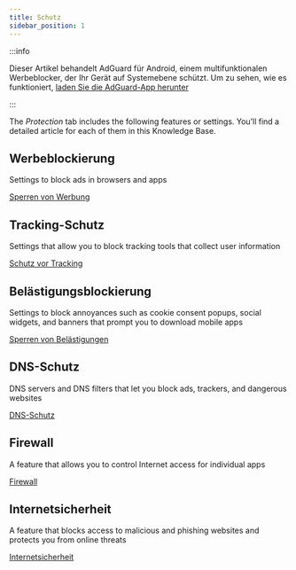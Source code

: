 ```yaml
---
title: Schutz
sidebar_position: 1
---
```


:::info

Dieser Artikel behandelt AdGuard für Android, einem multifunktionalen Werbeblocker, der Ihr Gerät auf Systemebene schützt. Um zu sehen, wie es funktioniert, [laden Sie die AdGuard-App herunter](https://agrd.io/download-kb-adblock)

:::

The _Protection_ tab includes the following features or settings. You’ll find a detailed article for each of them in this Knowledge Base.

## Werbeblockierung

Settings to block ads in browsers and apps

[Sperren von Werbung](/adguard-for-android/features/protection/ad-blocking.md)

## Tracking-Schutz

Settings that allow you to block tracking tools that collect user information

[Schutz vor Tracking](/adguard-for-android/features/protection/tracking-protection.md)

## Belästigungsblockierung

Settings to block annoyances such as cookie consent popups, social widgets, and banners that prompt you to download mobile apps

[Sperren von Belästigungen](/adguard-for-android/features/protection/annoyance-blocking.md)

## DNS-Schutz

DNS servers and DNS filters that let you block ads, trackers, and dangerous websites

[DNS-Schutz](/adguard-for-android/features/protection/dns-protection.md)

## Firewall

A feature that allows you to control Internet access for individual apps

[Firewall](/adguard-for-android/features/protection/firewall/firewall.md)

## Internetsicherheit

A feature that blocks access to malicious and phishing websites and protects you from online threats

[Internetsicherheit](/adguard-for-android/features/protection/browsing-security.md)
